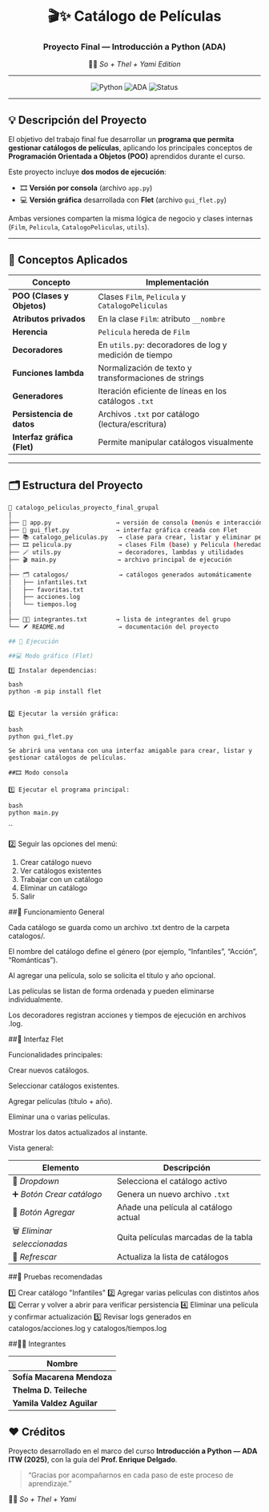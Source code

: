 <div align="center">

# 🎬✨ Catálogo de Películas
### Proyecto Final — Introducción a Python (ADA)
👩‍💻 *So + Thel + Yami Edition*

---

![Python](https://img.shields.io/badge/Made%20with-Python-blue?style=for-the-badge&logo=python)
![ADA](https://img.shields.io/badge/ADA-Women%20in%20Tech-pink?style=for-the-badge)
![Status](https://img.shields.io/badge/Estado-Finalizado-success?style=for-the-badge)

</div>

---

## 💡 Descripción del Proyecto

El objetivo del trabajo final fue desarrollar un **programa que permita gestionar catálogos de películas**, aplicando los principales conceptos de **Programación Orientada a Objetos (POO)** aprendidos durante el curso.

Este proyecto incluye **dos modos de ejecución**:
- 🎞️ **Versión por consola** (archivo `app.py`)
- 💻 **Versión gráfica** desarrollada con **Flet** (archivo `gui_flet.py`)

Ambas versiones comparten la misma lógica de negocio y clases internas (`Film`, `Pelicula`, `CatalogoPeliculas`, `utils`).

---

## 🧠 Conceptos Aplicados

| Concepto | Implementación |
|-----------|----------------|
| **POO (Clases y Objetos)** | Clases `Film`, `Pelicula` y `CatalogoPeliculas` |
| **Atributos privados** | En la clase `Film`: atributo `__nombre` |
| **Herencia** | `Pelicula` hereda de `Film` |
| **Decoradores** | En `utils.py`: decoradores de log y medición de tiempo |
| **Funciones lambda** | Normalización de texto y transformaciones de strings |
| **Generadores** | Iteración eficiente de líneas en los catálogos `.txt` |
| **Persistencia de datos** | Archivos `.txt` por catálogo (lectura/escritura) |
| **Interfaz gráfica (Flet)** | Permite manipular catálogos visualmente |

---

## 🗂️ Estructura del Proyecto

```bash
📂 catalogo_peliculas_proyecto_final_grupal
│
├── 🧭 app.py                  → versión de consola (menús e interacción)
├── 💅 gui_flet.py             → interfaz gráfica creada con Flet
├── 📚 catalogo_peliculas.py   → clase para crear, listar y eliminar películas
├── 🎞️ pelicula.py             → clases Film (base) y Pelicula (heredada)
├── 🪄 utils.py                → decoradores, lambdas y utilidades
├── 🎬 main.py                 → archivo principal de ejecución
│
├── 🗂️ catalogos/              → catálogos generados automáticamente
│   ├── infantiles.txt
│   ├── favoritas.txt
│   ├── acciones.log
│   └── tiempos.log
│
├── 👩‍💻 integrantes.txt        → lista de integrantes del grupo
└── 🪶 README.md               → documentación del proyecto

## 🚀 Ejecución

##💻 Modo gráfico (Flet)

1️⃣ Instalar dependencias:

```
    bash
    python -m pip install flet
```

2️⃣ Ejecutar la versión gráfica:
```
    bash
    python gui_flet.py
```
Se abrirá una ventana con una interfaz amigable para crear, listar y gestionar catálogos de películas.

##🎞️ Modo consola

1️⃣ Ejecutar el programa principal:
```
    bash
    python main.py
``

2️⃣ Seguir las opciones del menú:

1) Crear catálogo nuevo
2) Ver catálogos existentes
3) Trabajar con un catálogo
4) Eliminar un catálogo
5) Salir

##🧩 Funcionamiento General

Cada catálogo se guarda como un archivo .txt dentro de la carpeta catalogos/.

El nombre del catálogo define el género (por ejemplo, “Infantiles”, “Acción”, “Románticas”).

Al agregar una película, solo se solicita el título y año opcional.

Las películas se listan de forma ordenada y pueden eliminarse individualmente.

Los decoradores registran acciones y tiempos de ejecución en archivos .log.

##🎨 Interfaz Flet

Funcionalidades principales:

Crear nuevos catálogos.

Seleccionar catálogos existentes.

Agregar películas (título + año).

Eliminar una o varias películas.

Mostrar los datos actualizados al instante.

Vista general:

| Elemento                     | Descripción                           |
| ---------------------------- | ------------------------------------- |
| 🔽 *Dropdown*                | Selecciona el catálogo activo         |
| ➕ *Botón Crear catálogo*    | Genera un nuevo archivo `.txt`        |
| 🎥 *Botón Agregar*           | Añade una película al catálogo actual |
| 🗑️ *Eliminar seleccionadas*  | Quita películas marcadas de la tabla  |
| 🔄 *Refrescar*               | Actualiza la lista de catálogos       |

##🧪 Pruebas recomendadas

1️⃣ Crear catálogo "Infantiles"
2️⃣ Agregar varias películas con distintos años
3️⃣ Cerrar y volver a abrir para verificar persistencia
4️⃣ Eliminar una película y confirmar actualización
5️⃣ Revisar logs generados en catalogos/acciones.log y catalogos/tiempos.log

##👩‍💻 Integrantes

| Nombre
| --------------------------
| **Sofía Macarena Mendoza**
| **Thelma D. Teileche**
| **Yamila Valdez Aguilar**

## ❤️ Créditos

Proyecto desarrollado en el marco del curso **Introducción a Python — ADA ITW (2025)**, con la guía del **Prof. Enrique Delgado**.

> “Gracias por acompañarnos en cada paso de este proceso de aprendizaje.”

👩‍💻 *So + Thel + Yami*

